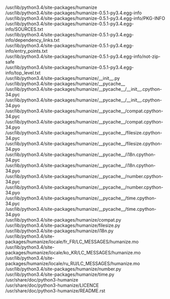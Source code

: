 /usr/lib/python3.4/site-packages/humanize  
/usr/lib/python3.4/site-packages/humanize-0.5.1-py3.4.egg-info  
/usr/lib/python3.4/site-packages/humanize-0.5.1-py3.4.egg-info/PKG-INFO  
/usr/lib/python3.4/site-packages/humanize-0.5.1-py3.4.egg-info/SOURCES.txt  
/usr/lib/python3.4/site-packages/humanize-0.5.1-py3.4.egg-info/dependency\_links.txt  
/usr/lib/python3.4/site-packages/humanize-0.5.1-py3.4.egg-info/entry\_points.txt  
/usr/lib/python3.4/site-packages/humanize-0.5.1-py3.4.egg-info/not-zip-safe  
/usr/lib/python3.4/site-packages/humanize-0.5.1-py3.4.egg-info/top\_level.txt  
/usr/lib/python3.4/site-packages/humanize/\_\_init\_\_.py  
/usr/lib/python3.4/site-packages/humanize/\_\_pycache\_\_  
/usr/lib/python3.4/site-packages/humanize/\_\_pycache\_\_/\_\_init\_\_.cpython-34.pyc  
/usr/lib/python3.4/site-packages/humanize/\_\_pycache\_\_/\_\_init\_\_.cpython-34.pyo  
/usr/lib/python3.4/site-packages/humanize/\_\_pycache\_\_/compat.cpython-34.pyc  
/usr/lib/python3.4/site-packages/humanize/\_\_pycache\_\_/compat.cpython-34.pyo  
/usr/lib/python3.4/site-packages/humanize/\_\_pycache\_\_/filesize.cpython-34.pyc  
/usr/lib/python3.4/site-packages/humanize/\_\_pycache\_\_/filesize.cpython-34.pyo  
/usr/lib/python3.4/site-packages/humanize/\_\_pycache\_\_/i18n.cpython-34.pyc  
/usr/lib/python3.4/site-packages/humanize/\_\_pycache\_\_/i18n.cpython-34.pyo  
/usr/lib/python3.4/site-packages/humanize/\_\_pycache\_\_/number.cpython-34.pyc  
/usr/lib/python3.4/site-packages/humanize/\_\_pycache\_\_/number.cpython-34.pyo  
/usr/lib/python3.4/site-packages/humanize/\_\_pycache\_\_/time.cpython-34.pyc  
/usr/lib/python3.4/site-packages/humanize/\_\_pycache\_\_/time.cpython-34.pyo  
/usr/lib/python3.4/site-packages/humanize/compat.py  
/usr/lib/python3.4/site-packages/humanize/filesize.py  
/usr/lib/python3.4/site-packages/humanize/i18n.py  
/usr/lib/python3.4/site-packages/humanize/locale/fr\_FR/LC\_MESSAGES/humanize.mo  
/usr/lib/python3.4/site-packages/humanize/locale/ko\_KR/LC\_MESSAGES/humanize.mo  
/usr/lib/python3.4/site-packages/humanize/locale/ru\_RU/LC\_MESSAGES/humanize.mo  
/usr/lib/python3.4/site-packages/humanize/number.py  
/usr/lib/python3.4/site-packages/humanize/time.py  
/usr/share/doc/python3-humanize  
/usr/share/doc/python3-humanize/LICENCE  
/usr/share/doc/python3-humanize/README.rst  

